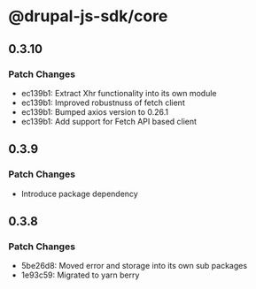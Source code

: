 # @drupal-js-sdk/core

## 0.3.10

### Patch Changes

- ec139b1: Extract Xhr functionality into its own module
- ec139b1: Improved robustnuss of fetch client
- ec139b1: Bumped axios version to 0.26.1
- ec139b1: Add support for Fetch API based client

## 0.3.9

### Patch Changes

- Introduce package dependency

## 0.3.8

### Patch Changes

- 5be26d8: Moved error and storage into its own sub packages
- 1e93c59: Migrated to yarn berry
